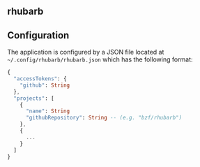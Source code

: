 rhubarb
-------

## Configuration
The application is configured by a JSON file located at
`~/.config/rhubarb/rhubarb.json` which has the following format:

```elm
{
  "accessTokens": {
    "github": String
  },
  "projects": [
    {
      "name": String
      "githubRepository": String -- (e.g. "bzf/rhubarb")
    },
    {
      ...
    }
  ]
}
```
